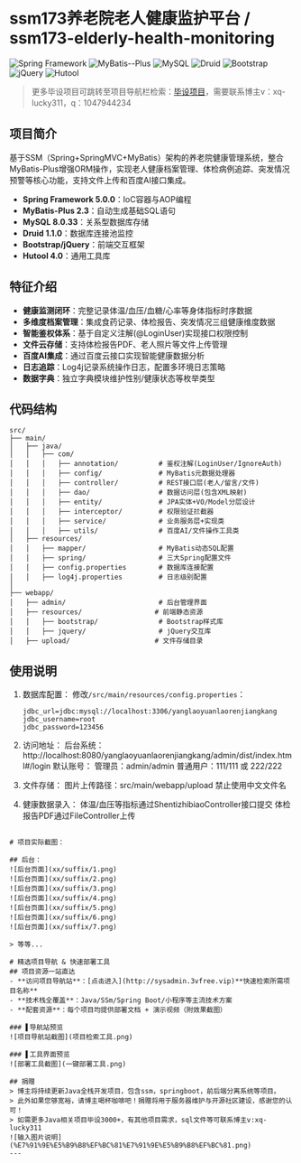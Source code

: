 # ssm173养老院老人健康监护平台 / ssm173-elderly-health-monitoring

![Spring Framework](https://img.shields.io/badge/Spring_Framework-5.0.0-brightgreen?logo=spring)
![MyBatis--Plus](https://img.shields.io/badge/MyBatis_Plus-2.3-blue?logo=mybatis)
![MySQL](https://img.shields.io/badge/MySQL-8.0.33-orange?logo=mysql)
![Druid](https://img.shields.io/badge/Druid-1.1.0-9cf?logo=alibabadruid)
![Bootstrap](https://img.shields.io/badge/Bootstrap-3.x-purple?logo=bootstrap)
![jQuery](https://img.shields.io/badge/jQuery-1.12-blue?logo=jquery)
![Hutool](https://img.shields.io/badge/Hutool-4.0-navy?logo=java)

> 更多毕设项目可跳转至项目导航栏检索：[毕设项目](http://sysadmin.3vfree.vip)，需要联系博主v：xq-lucky311，q：1047944234

## 项目简介  
基于SSM（Spring+SpringMVC+MyBatis）架构的养老院健康管理系统，整合MyBatis-Plus增强ORM操作，实现老人健康档案管理、体检病例追踪、突发情况预警等核心功能，支持文件上传和百度AI接口集成。


- ​**​Spring Framework 5.0.0​**​：IoC容器与AOP编程
- ​**​MyBatis-Plus 2.3​**​：自动生成基础SQL语句
- ​**​MySQL 8.0.33​**​：关系型数据库存储
- ​**​Druid 1.1.0​**​：数据库连接池监控
- ​**​Bootstrap/jQuery​**​：前端交互框架
- ​**​Hutool 4.0​**​：通用工具库

## 特征介绍
- ​​**​健康监测闭环​**​：完整记录体温/血压/血糖/心率等身体指标时序数据
- ​​**​多维度档案管理​**​：集成食药记录、体检报告、突发情况三组健康维度数据
- ​​**​智能鉴权体系​**​：基于自定义注解(@LoginUser)实现接口权限控制
- ​​**​文件云存储​**​：支持体检报告PDF、老人照片等文件上传管理
- ​​**​百度AI集成​**​：通过百度云接口实现智能健康数据分析
- ​​**​日志追踪​**​：Log4j记录系统操作日志，配置多环境日志策略
- ​​**​数据字典​**​：独立字典模块维护性别/健康状态等枚举类型

## 代码结构
```
src/
├── main/
│   ├── java/
│   │   ├── com/
│   │   │   ├── annotation/          # 鉴权注解(LoginUser/IgnoreAuth)
│   │   │   ├── config/              # MyBatis元数据处理器
│   │   │   ├── controller/          # REST接口层(老人/留言/文件)
│   │   │   ├── dao/                 # 数据访问层(包含XML映射)
│   │   │   ├── entity/              # JPA实体+VO/Model分层设计
│   │   │   ├── interceptor/         # 权限验证拦截器
│   │   │   ├── service/             # 业务服务层+实现类
│   │   │   ├── utils/               # 百度AI/文件操作工具类
│   ├── resources/
│   │   ├── mapper/                  # MyBatis动态SQL配置
│   │   ├── spring/                  # 三大Spring配置文件
│   │   ├── config.properties        # 数据库连接配置
│   │   ├── log4j.properties         # 日志级别配置
│
├── webapp/
│   ├── admin/                       # 后台管理界面
│   ├── resources/                  # 前端静态资源
│   │   ├── bootstrap/               # Bootstrap样式库
│   │   ├── jquery/                  # jQuery交互库
│   ├── upload/                     # 文件存储目录
```
## 使用说明
1. 数据库配置：
   修改`/src/main/resources/config.properties`：
   ```properties
   jdbc_url=jdbc:mysql://localhost:3306/yanglaoyuanlaorenjiangkang
   jdbc_username=root
   jdbc_password=123456
   ```
2. 访问地址：
   后台系统：http://localhost:8080/yanglaoyuanlaorenjiangkang/admin/dist/index.html#/login
   默认账号：
      管理员：admin/admin
      普通用户：111/111 或 222/222

3. 文件存储：
   图片上传路径：src/main/webapp/upload
   禁止使用中文文件名

4. 健康数据录入：
   体温/血压等指标通过ShentizhibiaoController接口提交
   体检报告PDF通过FileController上传
```

# 项目实际截图：

## 后台：
![后台页面](xx/suffix/1.png)
![后台页面](xx/suffix/2.png)
![后台页面](xx/suffix/3.png)
![后台页面](xx/suffix/4.png)
![后台页面](xx/suffix/5.png)
![后台页面](xx/suffix/6.png)
![后台页面](xx/suffix/7.png)

> 等等...

# 精选项目导航 & 快速部署工具
## 项目资源一站直达
- ​**访问项目导航站**：[点击进入](http://sysadmin.3vfree.vip)**快速检索所需项目名称**
- ​**技术栈全覆盖**：Java/SSm/Spring Boot/小程序等主流技术方案
- ​**配套资源**：每个项目均提供部署文档 + 演示视频（附效果截图）

### ▌导航站预览
![项目导航站截图](项目检索工具.png)

### ▌工具界面预览
![部署工具截图](一键部署工具.png)

## 捐赠
> 博主将持续更新Java全栈开发项目，包含ssm，springboot，前后端分离系统等项目。
> 此外如果您够宽裕，请博主喝杯咖啡吧！捐赠将用于服务器维护与开源社区建设，感谢您的认可！
> 如需更多Java相关项目毕设3000+，有其他项目需求，sql文件等可联系博主v:xq-lucky311
![输入图片说明](%E7%91%9E%E5%B9%B8%EF%BC%81%E7%91%9E%E5%B9%B8%EF%BC%81.png)
---